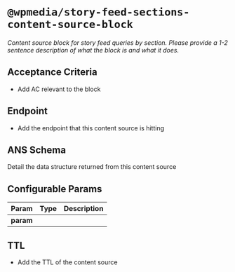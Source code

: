 # `@wpmedia/story-feed-sections-content-source-block`
_Content source block for story feed queries by section. Please provide a 1-2 sentence description of what the block is and what it does._

## Acceptance Criteria

- Add AC relevant to the block

## Endpoint

- Add the endpoint that this content source is hitting

## ANS Schema

Detail the data structure returned from this content source

## Configurable Params

| **Param** | **Type** | **Description** |
| --------- | -------- | --------------- |
| **param** |          |                 |

## TTL

- Add the TTL of the content source

